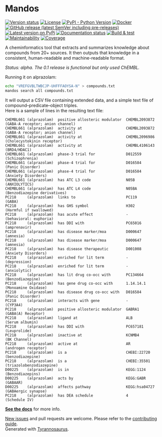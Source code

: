 # Mandos

[![Version status](https://img.shields.io/pypi/status/mandos)](https://pypi.org/project/mandos/)
[![License](https://img.shields.io/badge/License-Apache%202.0-blue.svg)](https://opensource.org/licenses/Apache-2.0)
[![PyPI - Python Version](https://img.shields.io/pypi/pyversions/mandos)](https://pypi.org/project/mandos/)
[![Docker](https://img.shields.io/docker/v/dmyersturnbull/mandos?color=green&label=DockerHub)](https://hub.docker.com/repository/docker/dmyersturnbull/mandos)
[![GitHub release (latest SemVer including pre-releases)](https://img.shields.io/github/v/release/dmyersturnbull/mandos?include_prereleases&label=GitHub)](https://github.com/dmyersturnbull/mandos/releases)
[![Latest version on PyPi](https://badge.fury.io/py/mandos.svg)](https://pypi.org/project/mandos/)
[![Documentation status](https://readthedocs.org/projects/mandos-chem/badge/?version=latest&style=flat-square)](https://mandos-chem.readthedocs.io/en/stable/)
[![Build & test](https://github.com/dmyersturnbull/mandos/workflows/Build%20&%20test/badge.svg)](https://github.com/dmyersturnbull/mandos/actions)
[![Maintainability](https://api.codeclimate.com/v1/badges/aa7c12d45ad794e45e55/maintainability)](https://codeclimate.com/github/dmyersturnbull/mandos/maintainability)
[![Coverage](https://coveralls.io/repos/github/dmyersturnbull/mandos/badge.svg?branch=master&service=github)](https://coveralls.io/github/dmyersturnbull/mandos?branch=master)

A cheminformatics tool that extracts and summarizes knowledge about compounds from 20+ sources.
It then outputs that knowledge in a consistent, human-readable and machine-readable format.

*Status: alpha. The 0.1 release is functional but only used ChEMBL.*

Running it on alprazolam:

```bash
echo "VREFGVBLTWBCJP-UHFFFAOYSA-N" > compounds.txt
mandos search all compounds.txt
```

It will output a CSV file containing extended data, and a simple text file of compound–predicate–object triples.  
Here is a sample of lines in the resulting text file:

```
CHEMBL661 (alprazolam)  positive allosteric modulator  CHEMBL2093872 (GABA-A receptor; anion channel)
CHEMBL661 (alprazolam)  activity at                    CHEMBL2093872 (GABA-A receptor; anion channel)
CHEMBL661 (alprazolam)  activity at                    CHEMBL2096986 (Cholecystokinin receptor)
CHEMBL661 (alprazolam)  activity at                    CHEMBL4106143 (BRD4/HDAC1)
CHEMBL661 (alprazolam)  phase-3 trial for              D012559       (Schizophrenia)
CHEMBL661 (alprazolam)  phase-4 trial for              D016584       (Panic Disorder)
CHEMBL661 (alprazolam)  phase-4 trial for              D016584       (Anxiety Disorders)
CHEMBL661 (alprazolam)  has ATC L3 code                N05B          (ANXIOLYTICS)
CHEMBL661 (alprazolam)  has ATC L4 code                N05BA         (Benzodiazepine derivatives)
PC218     (alprazolam)  links to                       PC119         (GABA)
PC218     (alprazolam)  has GHS symbol                 H302          (Harmful if swallowed)
PC218     (alprazolam)  has acute effect               -             (behavioral: euphoria)
PC218     (alprazolam)  has DDI with                   PC65016       (amprenavir)
PC218     (alprazolam)  has disease marker/moa         D000647       (amnesia)
PC218     (alprazolam)  has disease marker/moa         D000647       (amnesia)
PC218     (alprazolam)  has disease therapeutic        D001008       (Anxiety Disorders)
PC218     (alprazolam)  enriched for lit term          -             (depression)
PC218     (alprazolam)  enriched for lit term          -             (anxiolytic)
PC218     (alprazolam)  has lit drug co-occ with       PC134664      (Benzodiazepine)
PC218     (alprazolam)  has gene drug co-occ with      1.14.14.1     (Monoamine Oxidase)
PC218     (alprazolam)  has disease drug co-occ with   D016584       (Panic Disorder)
PC218     (alprazolam)  interacts with gene            -             (CYP3A4)
PC218     (alprazolam)  positive allosteric modulator  GABRA1        (GABA(A) Receptor)
PC218     (alprazolam)  ligand at                      ALB           (Serum albumin)
PC218     (alprazolam)  has DDI with                   PC657181      (Leuprolide)
PC218     (alprazolam)  inactive at                    KCNMB4        (BK Channel)
PC218     (alprazolam)  active at                      AR            (androgen receptor)
PC218     (alprazolam)  is a                           CHEBI:22720   (benzodiazepine)
PC218     (alprazolam)  is a                           CHEBI:35501   (triazolobenzodiazepine)
D00225    (alprazolam)  is in                          KEGG:1124     (Benzodiazepins)
D00225    (alprazolam)  acts by                        KEGG:GABR     (GABAAR)
D00225    (alprazolam)  affects pathway                KEGG:hsa04727 (GABAergic synapse)
PC218     (alprazolam)  has DEA schedule               4             (Schedule IV)
```

**[See the docs](https://mandos-chem.readthedocs.io/en/latest/)** for more info.


[New issues](https://github.com/dmyersturnbull/mandos/issues) and pull requests are welcome.
Please refer to the [contributing guide](https://github.com/dmyersturnbull/mandos/blob/master/CONTRIBUTING.md).  
Generated with [Tyrannosaurus](https://github.com/dmyersturnbull/tyrannosaurus).
